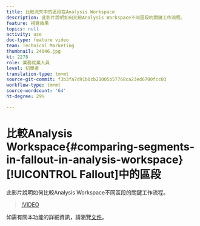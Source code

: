 ```yaml
---
title: 比較流失中的區段在Analysis Workspace
description: 此影片說明如何比較Analysis Workspace不同區段的關鍵工作流程。
feature: 視覺效果
topics: null
activity: use
doc-type: feature video
team: Technical Marketing
thumbnail: 24046.jpg
kt: 2278
role: 業務從業人員
level: 初學者
translation-type: tm+mt
source-git-commit: f3b3fa7d91b0cb21005b57768ca23ed6700fcc03
workflow-type: tm+mt
source-wordcount: '64'
ht-degree: 29%

---
```



# 比較Analysis Workspace{#comparing-segments-in-fallout-in-analysis-workspace}[!UICONTROL Fallout]中的區段

此影片說明如何比較Analysis Workspace不同區段的關鍵工作流程。

>[!VIDEO](https://video.tv.adobe.com/v/24046/?quality=12)

如需有關本功能的詳細資訊，請瀏覽[文件](https://marketing.adobe.com/resources/help/zh_TW/analytics/analysis-workspace/compare-segments-fallout.html)。
